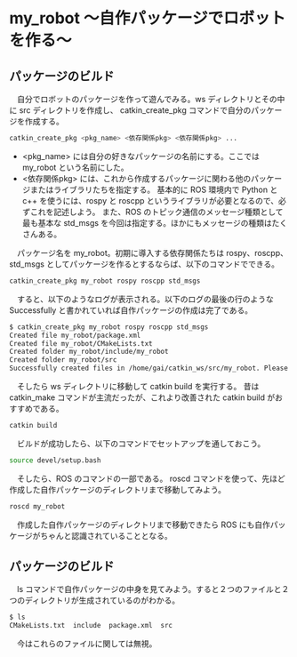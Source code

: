 # my_robot 〜自作パッケージでロボットを作る〜

<a id='0'></a>
## パッケージのビルド

　自分でロボットのパッケージを作って遊んでみる。ws ディレクトリとその中に src ディレクトリを作成し、
catkin_create_pkg コマンドで自分のパッケージを作成する。
```bash
catkin_create_pkg <pkg_name> <依存関係pkg> <依存関係pkg> ...
```
- <pkg_name> には自分の好きなパッケージの名前にする。ここでは my_robot という名前にした。
- <依存関係pkg> には、これから作成するパッケージに関わる他のパッケージまたはライブラリたちを指定する。
基本的に ROS 環境内で Python と c++ を使うには、rospy と roscpp というライブラリが必要となるので、必ずこれを記述しよう。
また、ROS のトピック通信のメッセージ種類として最も基本な std_msgs を今回は指定する。ほかにもメッセージの種類はたくさんある。

　パッケージ名を my_robot。初期に導入する依存関係たちは rospy、roscpp、std_msgs としてパッケージを作るとするならば、以下のコマンドでできる。
```bash
catkin_create_pkg my_robot rospy roscpp std_msgs
```
　すると、以下のようなログが表示される。以下のログの最後の行のような Successfully と書かれていれば自作パッケージの作成は完了である。
```bash
$ catkin_create_pkg my_robot rospy roscpp std_msgs
Created file my_robot/package.xml
Created file my_robot/CMakeLists.txt
Created folder my_robot/include/my_robot
Created folder my_robot/src
Successfully created files in /home/gai/catkin_ws/src/my_robot. Please adjust the values in package.xml.
```
　そしたら ws ディレクトリに移動して catkin build を実行する。
昔は catkin_make コマンドが主流だったが、これより改善された catkin build がおすすめである。
```bash
catkin build
```
　ビルドが成功したら、以下のコマンドでセットアップを通しておこう。
```bash
source devel/setup.bash
```
　そしたら、ROS のコマンドの一部である。 roscd コマンドを使って、先ほど作成した自作パッケージのディレクトリまで移動してみよう。
```bash
roscd my_robot
```
　作成した自作パッケージのディレクトリまで移動できたら ROS にも自作パッケージがちゃんと認識されていることとなる。

<a id='1'></a>
## パッケージのビルド

　ls コマンドで自作パッケージの中身を見てみよう。すると２つのファイルと２つのディレクトリが生成されているのがわかる。
```bash
$ ls
CMakeLists.txt  include  package.xml  src
```
　今はこれらのファイルに関しては無視。
